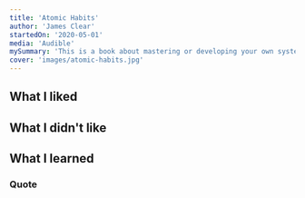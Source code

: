 ```yaml
---
title: 'Atomic Habits'  
author: 'James Clear'  
startedOn: '2020-05-01' 
media: 'Audible'  
mySummary: 'This is a book about mastering or developing your own system of creating habits.'  
cover: 'images/atomic-habits.jpg'  
---
```


## What I liked

## What I didn't like

## What I learned

### Quote


